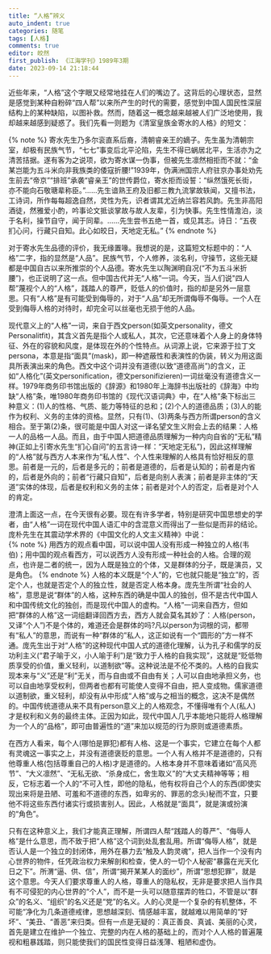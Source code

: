 ```yaml
---
title: “人格”辨义
auto_indent: true
categories: 随笔
tags: [人格]
comments: true
editor: 皎然
first_publish: 《江海学刊》1989年3期
date: 2023-09-14 21:18:44
---
```

近些年来，“人格”这个字眼又经常地挂在人们的嘴边了。这背后的心理状态，显然是感觉到某种自粉碎“四人帮”以来所产生的时代的需要，感觉到中国人国民性深层结构上的某种缺陷，以图补救。然而，随着这一概念越来越被人们广泛地使用，我却越来越感到疑惑了。我们先看一则题为《清室皇族金寄水的人格》的短文：

{% note  %}
寄水先生乃多尔衮直系后裔，清朝睿亲王的嫡子。先生虽为清朝宗室，却极有民族气节，“七七”事变后北平沦陷，先生不得已蜗居北平，生活亦为之清苦拮据。遂有客为之说项，欲为寄水谋一伪事，但被先生凛然相拒而不就：“金某岂能为五斗米向非我族类的倭寇折腰!”1939年，伪满洲国宗人府驻京办事处劝先生前去“帝京”“排班”承袭“睿亲王”的世传爵位，寄水拒而设誓：“纵然饿死长街，亦不能向石敬瑭辈称臣。”……先生谙熟王府及旧都三教九流掌故轶闻，又擅书法，工诗词，所作每每超逸自然，灵性为先，识者谓其尤近纳兰容若风韵。先生非高阳酒徒，然雅爱小酌，吟事论文抵谈掌故与故人友辈，引为快事。先生性情澹泊，淡于名利，操节自守，闻于同辈。……先生尝书五绝一首，或见其志。诗日：“五夜扪心问，行藏只自知。此心如皎日，天地定无私。”
{% endnote %}

对于寄水先生品德的评价，我无缘置喙。我想说的是，这篇短文标题中的：“人格”二字，指的显然是“人品”。民族气节，个人修养，淡名利，守操节，这些无疑都是中国自古以来所推崇的个人品德。寄水先生以陶渊明自况(“不为五斗米折腰”)，也正说明了这一点。但中国古代并无“人格”一词。今天，当人们说"四人帮”蔑视个人的“人格”，践踏人的尊严，贬低人的价值时，指的却是另外一层意思。只有“人格”是有可能受到侮辱的，对于“人品”却无所谓侮辱不侮辱。一个人在受到侮辱人格的对待时，却完全可以丝毫也无损于他的人品。

现代意义上的“人格”一词，来自于西文person(如英文personality，德文Personalitfit)，其含义首先是指个人或私人，其次，它还意味着个人身上的身体特征、外在的容貌和风度，是体现在外的个性特点。从词源上说，它来源于拉丁文persona，本意是指“面具”(mask)，即一种遮蔽性和表演性的伪装，转义为用这面具所表演出来的角色。西文中这个词并没有道德(以致“道德高尚”)的含义，正如“人格化”(英文personification，德文personifizieren)一词丝毫没有道德含义一样。1979年商务印书馆出版的《辞源》和1980年上海辞书出版社的《辞海》中均缺“人格”条，唯1980年商务印书馆的《现代汉语词典》中，在“人格”条下标出三种意义：(1)人的性格、气质、能力等特征的总和；(2)个人的道德品质；(3)人的能作为权利、义务的主体的资格。显然，只有(1)、(3)两条与西方所谓person的含义相合。至于第(2)条，很可能是中国人对这一译名望文生义附会上去的结果：人格一人的品格一人品。而且，由于中国人把道德品质理解为一种内向自省的“无私”精神(正如上引寄水先生“扪心自问”的五言诗一样：“天地定无私”)，因此这样理解的“人格”就与西方人本来作为“私人性”、个人性来理解的人格具有恰好相反的意思。前者是一元的，后者是多元的；前者是道德的，后者是认知的；前者是内省的，后者是外向的；前者“行藏只自知”，后者是向别人表演；前者是非主体的“天道”实体的体现，后者是权利和义务的主体；前者是对个人的否定，后者是对个人的肯定。

澄清上面这一点，在今天很有必要。现在有许多学者，特别是研究中国思想史的学者，由“人格”一词在现代中国人语汇中的含混意义而得出了一些似是而非的结论。庞朴先生在其震动学术界的《中国文化的人文主义精神》中说：    
{% note  %}
用西方的观点看中国，可以说中国人没有形成一种独立的人格(韦伯)；用中国的观点看西方，可以说西方人没有形成一种社会的人格。合理的观点，也许是二者的统一，因为人既是独立的个体，又是群体的分子，既是演员，又是角色。
{% endnote %}
人格的本义既是“个人”的，它也就只能是“独立”的，否定个人，也就是否定个人的独立性，就是否定人格本身。庞先生所谓“社会的人格”，意思是说“群体”的人格，这种东西的确是中国人的独创，但不是古代中国人和中国传统文化的独创，而是现代中国人的虚构。“人格”一词来自西方，但如把“群体的人格”这一词组翻译回西方去，西方人就会莫名其妙了：人格(person，又译“个人”)不是个体的，难道还会是群体的吗?凡以person为词根的词，都带有“私人”的意思，而说有一种“群体的”私人，这正如说有一个“圆形的”方一样不通。庞先生出于对“人格”的这种现代中国人式的道德化理解，认为孔子和儒学的反功利主义(“君子喻于义，小人喻于利”)是“致力于人格的自我实现”，这就是“贬低物质享受的价值，重义轻利，以道制欲”等。这种说法是不伦不类的。人格的自我实现本来与“义”还是“利”无关，而与自由或不自由有关；人可以自由地承担义务，也可以自由地享受权利，但两者也都有可能使人变得不自由，把人变成物。儒家道德以道制欲，重义轻利，却没有从中形成“人格”或与之相当的概念，这决不是偶然的。中国传统道德从来不具有person意义上的人格观念，不懂得唯有个人(私人)才是权利和义务的最终主体。正因为如此，现代中国人几乎本能地只能将人格理解为一个人的“品格”，即可由普遍性的“道”来加以规范的行为原则或道德素质。

在西方人看来，每个人(哪怕是罪犯)都有人格、这是一个事实，它建立在每个人都有灵魂这一事实之上，并没有道德褒贬的意思。一个人有人格并不是道德的，只有他尊重人格(包括尊重自己的人格)才是道德的。人格本身并不意味着诸如“高风亮节”、“大义凛然”、“无私无欲、“杀身成仁，舍生取义”的“大丈夫精神等等；相反，它标志着一个人的“不可入性，即他的隐私，他有权将自己个人的东西(即使实现出来将是丑陋、可羞和不道德的东西，如卑劣的、罪恶的念头)秘而不宜，只要他不将这些东西付诸实行或损害别人。因此，人格就是“面具”，就是演或扮演的“角色”。

只有在这种意义上，我们才能真正理解，所谓四人帮“践踏人的尊严”、“侮辱人格”是什么意思，而不致于把“人格”这个词到处乱套乱用。所谓“侮辱人格”，就是否认人是一个独立的封闭体，用外在暴力去“触及人韵灵魂”，把人当作一个没有内心世界的物件，任凭政治权力来解剖和检查，使人的一切个人秘密“暴露在光天化日之下”。所渭“逼、供、信”，所谓“揭开某某人的面纱”，所谓“思想犯罪”，就是这个意思。今天人们要求尊重人的人格，尊重人的隐私权，无非是要求把人当作具有不可侵犯的内心世界的“个人”，而不是一头可以随意摆弄的牲口，不管是以“群众”的名义、“组织”的名义还是“党”的名义。人的心灵是一个复杂的有机整体，不可能“净化为几条道德戒律，思想越深刻、情感越丰富，就越难以用简单的“好坏”、“美丑、“善恶”来归类。但有一点是无疑的：真正善良、真诚、美丽的心灵，首先是建立在维护一个独立、完整的内在人格的基础上的，而对个人人格的普遍蔑视和粗暴践踏，则只能使我们的国民性变得日益浅薄、粗陋和虚伪。
